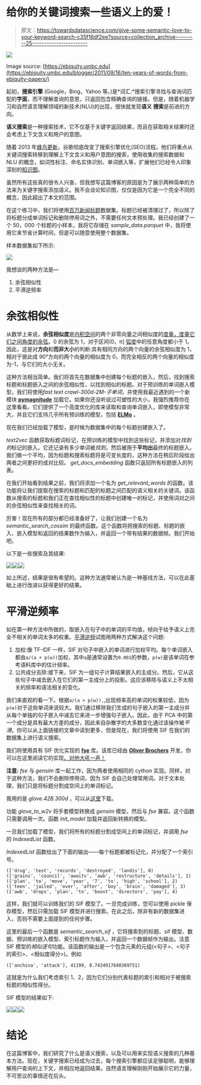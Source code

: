 # 给你的关键词搜索一些语义上的爱！

> 原文：<https://towardsdatascience.com/give-some-semantic-love-to-your-keyword-search-c35f16df2ee?source=collection_archive---------25----------------------->

![](img/8905d253ce639098da3a585be9f2d799.png)

Image source: [https://ebiquity.umbc.edu](https://ebiquity.umbc.edu/blogger/2011/09/16/ten-years-of-words-from-ebiquity-papers/)

起初，**搜索引擎** (Google，Bing，Yahoo 等。)是*词汇:*搜索引擎寻找与查询词匹配的**字面**，而不理解查询的意思，只返回包含精确查询的链接。但是，随着机器学习和自然语言理解领域的新技术(NLU)的出现，很快就发现**语义** **搜索**是前进的方向。

**语义搜索**是一种搜索技术，它不仅基于关键字返回结果，而且在获取相关结果时还会考虑上下文含义和用户的意图。

随着 2013 年[蜂鸟更新](https://moz.com/learn/seo/google-hummingbird)，谷歌彻底改变了搜索引擎优化(SEO)流程。他们将重点从关键词搜索转移到理解上下文含义和用户意图的搜索，使用收集的搜索数据和 NLU 的概念，如词性标注、命名实体识别、单词嵌入等，扩展他们已经令人印象深刻的[知识图](https://en.wikipedia.org/wiki/Knowledge_Graph)。

虽然所有这些真的很令人兴奋，但我想写这篇博客的原因是为了展示两种简单的方法来为关键字搜索添加语义。我不会谈论知识图，仅仅是因为它是一个完全不同的概念，因此超出了本文的范围。

在这个练习中，我们将使用[百万新闻标题](https://www.kaggle.com/therohk/million-headlines)数据集。标题已经被清理过了，所以除了将标题分成单词标记和删除停用词之外，不需要任何文本预处理。我已经创建了一个 50，000 个标题的小样本，我将它存储在 *sample_data.parquet* 中，我将使用它来节省计算时间，但是可以随意使用整个数据集。

样本数据集如下所示:

![](img/a8a712e9931d4a13a7655aad82f3f14b.png)

我想谈的两种方法是—

1.  余弦相似性
2.  平滑逆频率

# 余弦相似性

从数学上来说，**余弦相似度**是[内积空间](https://en.wikipedia.org/wiki/Inner_product_space)的两个非零向量之间相似度的[度量，度量它们之间角度的](https://en.wikipedia.org/wiki/Measure_of_similarity)[余弦](https://en.wikipedia.org/wiki/Cosine)。0 的余弦为 1，对于区间(0，π] [弧度](https://en.wikipedia.org/wiki/Radian)中的任意角度都小于 1。因此，这是对**方向**和**而非大小**的判断:具有相同方向的两个向量的余弦相似度为 1，相对于彼此成 90°方向的两个向量的相似度为 0，而完全相反的两个向量的相似度为-1，与它们的大小无关。

这种方法相当简单。我们将首先在数据集中创建每个标题的嵌入，然后，找到搜索标题和标题嵌入之间的余弦相似性，以找到相似的标题。对于预训练的单词嵌入模型，我们将使用*fast text crawl-300d-2M-子单词*，并使用我最近遇到的一个新模块 [**pymagnitude**](https://pypi.org/project/pymagnitude/) 加载它。如果你还没听说过可塑性的大小，我强烈推荐你在这里看看。它们提供了一个高度优化的库来读取和查询单词嵌入，即使模型非常大，并且它们支持几乎所有预训练的模型，包括 [**ELMo**](https://allennlp.org/elmo) 。

现在我们已经加载了模型，是时候为数据集中的每个标题创建嵌入了。

*text2vec* 函数获取标题词标记，在预训练的模型中找到这些标记，并添加对*找到的*标记的嵌入。它还记录有多少单词被*找到*，然后被用于**平均出**最终的标题嵌入。我们做一个平均，因为标题和搜索标题将是可变长度的，这种方法在稍后阶段给出两者之间更好的成对比较。 *get_docs_embedding* 函数只返回所有标题嵌入的列表。

在我们开始看到结果之前，我们将添加一个名为 *get_relevant_words* 的函数。该功能将让我们提取在搜索的标题和匹配的标题之间匹配的语义相关的关键词。该函数从搜索的标题和我们正在查找相似性的标题中创建唯一的标记，并使用词对之间的余弦相似性来查找相关的词。

厉害！现在所有的部分都已经准备好了，让我们创建一个名为 *semantic_search_cossim* 的最终函数。这个函数将把搜索的标题、标题的嵌入、嵌入模型和返回的结果数作为输入，并返回一个带有结果的数据帧。我们开始吧。

以下是一些搜索及其结果:

![](img/b469d0be244ef9ee5042fec2ecc0fb2c.png)![](img/0facdbaffcadb91261c2c9ea2c0d6d17.png)![](img/91052c8996ced57fdf1f4e235a055d09.png)

如上所述，结果是很有希望的。这种方法通常被认为是一种基线方法，可以在此基础上进行改进以获得更好的结果。

# 平滑逆频率

如在第一种方法中所做的，取嵌入在句子中的单词的平均值，倾向于给予语义上完全不相关的单词太多的权重。[平滑逆频](https://openreview.net/forum?id=SyK00v5xx)试图用两种方式解决这个问题:

1.  加权:像 TF-IDF 一样，SIF 对句子中嵌入的单词进行加权平均。每个单词嵌入都由`a/(a + p(w))`加权，其中`a`是通常设置为`0.001`的参数，`p(w)`是该单词在参考语料库中的估计频率。
2.  公共成分去除:接下来，SIF 为一组句子计算结果嵌入的主成分。然后，它从这些句子中减去嵌入在它们的第一主成分上的投影。这应该移除与语义上不太相关的频率和语法相关的变化。

我们来直观的看一下。根据`a/(a + p(w)),`,出现频率高的单词的权重较低，因为`p(w)`对于这些单词来说较大。我们通过移除我们生成的句子嵌入的第一主成分并从每个单独的句子嵌入中减去它来进一步增强句子嵌入。因此，由于 PCA 中的第一个成分是具有最大方差的成分，因此来自杂散字的大多数变化通过该操作被*平滑*。你可以从上面链接的文章中读到更多，但是现在，我们将使用 SIF 在我们的数据集上进行语义搜索。

我们将使用具有 SIF 优化实现的 [**fse**](https://pypi.org/project/fse/) 库。该库已经由 [**Oliver Brochers**](https://towardsdatascience.com/@oliverbor) 开发，你可以在这里阅读它的实现[。对他大吼一声！](/fse-2b1ffa791cf9)

**注意:** *fse* 与 *gensim* 库一起工作，因为两者使用相同的 cython 实现。同样，对于这种方法，我们不会删除停用词，因为 SIF 会自己处理常用词。对于文本处理，我们只是将标题分割成空间上的单词标记。

我用的是 *glove.42B.300d* ，可以从[这里](https://nlp.stanford.edu/projects/glove/)下载。

功能 *glove_to_w2v* 将手套模型转换成 *gensim* 模型，然后与 *fse* 兼容。这个函数只需要调用一次。函数 *init_model* 加载并返回新转换的模型。

一旦我们加载了模型，我们将所有的标题分割成空间上的单词标记，并调用 *fse* 的 *IndexedList* 函数。

*IndexedList* 函数给出了下面的输出——每个标题都被标记化，并分配了一个索引号。

```
(['drug', 'test', 'records', 'destroyed', 'landis'], 0)
(['grains', 'council', 'awaits', 'awb', 'restructure', 'details'], 1)
(['plan', 'to', 'move', 'year', '7', 'to', 'high', 'school'], 2)
(['teen', 'jailed', 'over', 'after', 'boy', 'brain', 'damaged'], 3)
(['awb', 'drops', 'plan', 'to', 'boost', 'directors', 'pay'], 4)
```

这样，我们就可以训练我们的 SIF 模型了。一旦完成训练，您可以使用 pickle 保存模型，然后只需加载 SIF 模型并进行搜索。在此之后，除非有新的数据集进入，否则不需要上面提到的任何步骤。

这里的最后一个函数是 *semantic_search_sif* ，它将搜索到的标题、sif 模型、数据、预训练的嵌入模型、索引标题作为输入，并返回一个数据帧作为输出。注意 SIF 模型的*相似逐句*功能。该函数的输出是一个包含元素的元组(<句子>、<句子的索引>、<相似度得分>)。例如

```
(['anchina', 'attack'], 41199, 0.7434917688369751)
```

这就是为什么我们考虑索引 1、2，因为它们分别代表标题的索引和相对于被搜索标题的相似性得分。

SIF 模型的结果如下:

![](img/648712240a36b67c636d92cbc3fc0f01.png)![](img/acbd42846a37371a22571ef024d056e1.png)![](img/463be286448580d525463f520c93aa8c.png)

# 结论

在这篇博客中，我们研究了什么是语义搜索，以及可以用来实现语义搜索的几种基本方法。现在，关键字搜索已经成为过去，每个搜索引擎都应该足够聪明，能够理解用户查询的上下文，并相应地返回结果。自然语言理解刚刚开始展示它的力量，不可思议的事情还在后头。